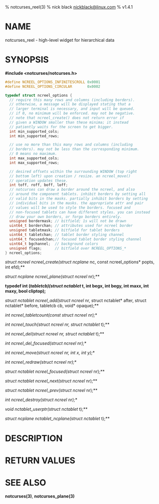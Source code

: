 % notcurses_reel(3)
% nick black <nickblack@linux.com>
% v1.4.1

# NAME

notcurses_reel - high-level widget for hierarchical data

# SYNOPSIS

**#include <notcurses/notcurses.h>**

```c
#define NCREEL_OPTIONS_INFINITESCROLL 0x0001
#define NCREEL_OPTIONS_CIRCULAR       0x0002

typedef struct ncreel_options {
  // require this many rows and columns (including borders).
  // otherwise, a message will be displayed stating that a
  // larger terminal is necessary, and input will be queued.
  // if 0, no minimum will be enforced. may not be negative.
  // note that ncreel_create() does not return error if
  // given a WINDOW smaller than these minima; it instead
  // patiently waits for the screen to get bigger.
  int min_supported_cols;
  int min_supported_rows;

  // use no more than this many rows and columns (including
  // borders). may not be less than the corresponding minimum.
  // 0 means no maximum.
  int max_supported_cols;
  int max_supported_rows;

  // desired offsets within the surrounding WINDOW (top right
  // bottom left) upon creation / resize. an ncreel_move()
  // operation updates these.
  int toff, roff, boff, loff;
  // notcurses can draw a border around the ncreel, and also
  // around the component tablets. inhibit borders by setting all
  // valid bits in the masks. partially inhibit borders by setting
  // individual bits in the masks. the appropriate attr and pair
  // values will be used to style the borders. focused and
  // non-focused tablets can have different styles. you can instead
  // draw your own borders, or forgo borders entirely.
  unsigned bordermask; // bitfield; 1s will not be drawn
  uint64_t borderchan; // attributes used for ncreel border
  unsigned tabletmask; // bitfield for tablet borders
  uint64_t tabletchan; // tablet border styling channel
  uint64_t focusedchan;// focused tablet border styling channel
  uint64_t bgchannel;  // background colors
  unsigned flags;      // bitfield over NCREEL_OPTIONS_*
} ncreel_options;
```

**struct ncreel* ncreel_create(struct ncplane* nc, const ncreel_options* popts, int efd);**

**struct ncplane* ncreel_plane(struct ncreel* nr);**

**typedef int (*tabletcb)(struct nctablet* t, int begx, int begy, int maxx, int maxy, bool cliptop);**

**struct nctablet* ncreel_add(struct ncreel* nr, struct nctablet* after, struct nctablet* before, tabletcb cb, void* opaque);**

**int ncreel_tabletcount(const struct ncreel* nr);**

**int ncreel_touch(struct ncreel* nr, struct nctablet* t);**

**int ncreel_del(struct ncreel* nr, struct nctablet* t);**

**int ncreel_del_focused(struct ncreel* nr);**

**int ncreel_move(struct ncreel* nr, int x, int y);**

**int ncreel_redraw(struct ncreel* nr);**

**struct nctablet* ncreel_focused(struct ncreel* nr);**

**struct nctablet* ncreel_next(struct ncreel* nr);**

**struct nctablet* ncreel_prev(struct ncreel* nr);**

**int ncreel_destroy(struct ncreel* nr);**

**void* nctablet_userptr(struct nctablet* t);**

**struct ncplane* nctablet_ncplane(struct nctablet* t);**

# DESCRIPTION

# RETURN VALUES

# SEE ALSO

**notcurses(3)**,
**notcurses_plane(3)**
